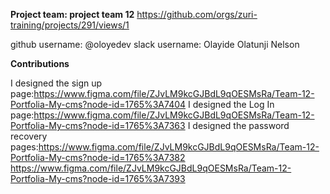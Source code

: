 **Project team: project team 12**
https://github.com/orgs/zuri-training/projects/291/views/1

github username: @oloyedev
slack username: Olayide Olatunji Nelson

**Contributions**

I designed the sign up page:https://www.figma.com/file/ZJvLM9kcGJBdL9qOESMsRa/Team-12-Portfolia-My-cms?node-id=1765%3A7404
I designed the Log In page:https://www.figma.com/file/ZJvLM9kcGJBdL9qOESMsRa/Team-12-Portfolia-My-cms?node-id=1765%3A7363
I designed the password recovery pages:https://www.figma.com/file/ZJvLM9kcGJBdL9qOESMsRa/Team-12-Portfolia-My-cms?node-id=1765%3A7382
https://www.figma.com/file/ZJvLM9kcGJBdL9qOESMsRa/Team-12-Portfolia-My-cms?node-id=1765%3A7393
